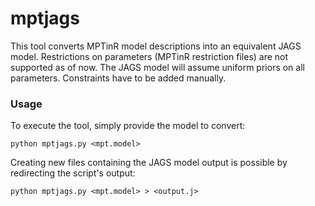 # mptjags

This tool converts MPTinR model descriptions into an equivalent JAGS model. Restrictions on parameters (MPTinR restriction files) are not supported as of now. The JAGS model will assume uniform priors on all parameters. Constraints have to be added manually.

### Usage

To execute the tool, simply provide the model to convert:

```plain
python mptjags.py <mpt.model>
```

Creating new files containing the JAGS model output is possible by redirecting the script's output:

```plain
python mptjags.py <mpt.model> > <output.j>
```